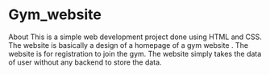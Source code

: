 # Gym_website
About This is a simple web development project done using HTML and CSS. The website is basically a design of a homepage of a gym website . The website is for registration to join the gym. The website simply takes the data of user without any backend to store the data.
